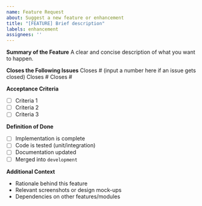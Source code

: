 ```yaml
---
name: Feature Request
about: Suggest a new feature or enhancement
title: "[FEATURE] Brief description"
labels: enhancement
assignees: ''
---
```


**Summary of the Feature**
A clear and concise description of what you want to happen.

**Closes the Following Issues**
Closes # (input a number here if an issue gets closed)
Closes #
Closes #

**Acceptance Criteria**
- [ ] Criteria 1
- [ ] Criteria 2
- [ ] Criteria 3

**Definition of Done**
- [ ] Implementation is complete
- [ ] Code is tested (unit/integration)
- [ ] Documentation updated
- [ ] Merged into `development`

**Additional Context**
- Rationale behind this feature
- Relevant screenshots or design mock-ups
- Dependencies on other features/modules
